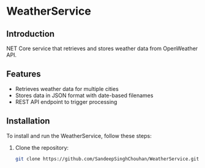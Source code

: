 # WeatherService

## Introduction
NET Core service that retrieves and stores weather data from OpenWeather API.

## Features
- Retrieves weather data for multiple cities
- Stores data in JSON format with date-based filenames
- REST API endpoint to trigger processing

## Installation
To install and run the WeatherService, follow these steps:

1. Clone the repository:
   ```sh
   git clone https://github.com/SandeepSinghChouhan/WeatherService.git
